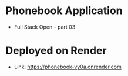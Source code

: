 # Phonebook Application 
  - Full Stack Open - part 03

# Deployed on Render
- Link: https://phonebook-vy0a.onrender.com
